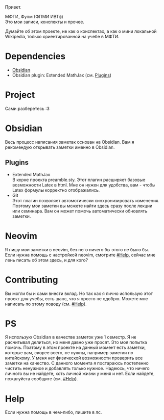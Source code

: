 Привет.

МФТИ, Фупм (ФПМИ ИВТф)\
Это мои записи, конспекты и прочее.

Думайте об этом проекте, не как о конспектах, а как о мини локальной Wikipedia,
только ориентированной на учебе в МФТИ.

# Dependencies

- [Obsidian](https://obsidian.md/)
- Obsidian plugin: Extended MathJax (см. [Plugins](#Plugins))

# Project

Сами разберетесь :3

# Obsidian

Весь процесс написания заметак основан на Obsidian.
Вам я рекомендую открывать заметки именно в Obsidian.

## Plugins

- Extended MathJax \
  В корне проекта preamble.sty. Этот плагин расширяет базовые возможности Latex в html.
  Мне он нужен для удобства, вам - чтобы Latex формулы корректно
  отображались.
- Git \
  Этот плагин позволяет автомотически синхронизировать изменения.
  Поэтому мои заметки вы можете найти здесь сразу после лекции или семинара.
  Вам он может помочь автоматически обновлять заметки.

# Neovim

Я пишу мои заметки в neovim, без него ничего бы этого не было бы.
Если нужна помощь с настройкой neovim, смотрите [#Help](Help), сейчас мне лень писать об этом здесь, и для кого?

# Contributing

Вы могли бы и сами внести вклад. Но так как я лично использую этот проект для
учебы, есть шанс, что я просто не одобрю. Можете мне написать по этому поводу (см. [#Help](Help)).

# PS

Я использую Obsidian в качестве заметок уже 1 семестр. Я не расчитывал
делиться, но меня давно уже просят. Это моя попытка помочь.
Поэтому в этом проекте на данный момент есть заметки, которые вам, скорее всего,
не нужны, например заметки по китайскому. У меня нет физической возможности
проверить все заметки на качество.
С данного момента я постараюсь постепенно чистить ненужное и добавлять только нужное.
Надеюсь, что ничего личного вы не найдете, хоть личной жизни у меня и нет.
Если найдете, пожалуйста сообщите (см. [#Help](Help)).

# Help

Если нужна помощь в чем-либо, пишите в лс.
